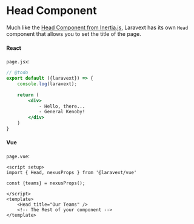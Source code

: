 # Head Component

Much like the [Head Component from Inertia.js](https://inertiajs.com/title-and-meta), Laravext has its own `Head` component that allows you to set the title of the page.

<!-- tabs:start -->

#### **React**

`page.jsx`:

```jsx
// @todo
export default ({laravext}) => {
    console.log(laravext);

    return (
        <div>
            - Hello, there...
            - General Kenoby!
        </div>
    )
}
```

#### **Vue**

`page.vue`:

```vue
<script setup>
import { Head, nexusProps } from '@laravext/vue'

const {teams} = nexusProps();

</script>
<template>
    <Head title="Our Teams" />
    <!-- The Rest of your component -->
</template>
```

<!-- tabs:end -->

